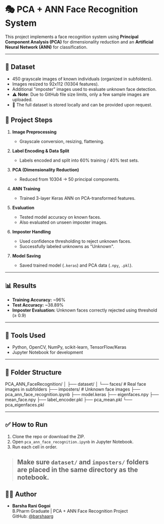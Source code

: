 # 🎭 PCA + ANN Face Recognition System

This project implements a face recognition system using **Principal Component Analysis (PCA)** for dimensionality reduction and an **Artificial Neural Network (ANN)** for classification.

---

## 📂 Dataset

- 450 grayscale images of known individuals (organized in subfolders).
- Images resized to 92x112 (10304 features).
- Additional "imposter" images used to evaluate unknown face detection.
- ⚠️ **Note**: Due to GitHub file size limits, only a few sample images are uploaded.
- 📁 The full dataset is stored locally and can be provided upon request.

## 🚀 Project Steps

1. **Image Preprocessing**  
   - Grayscale conversion, resizing, flattening.

2. **Label Encoding & Data Split**  
   - Labels encoded and split into 60% training / 40% test sets.

3. **PCA (Dimensionality Reduction)**  
   - Reduced from 10304 → 50 principal components.

4. **ANN Training**  
   - Trained 3-layer Keras ANN on PCA-transformed features.

5. **Evaluation**  
   - Tested model accuracy on known faces.
   - Also evaluated on unseen imposter images.

6. **Imposter Handling**  
   - Used confidence thresholding to reject unknown faces.
   - Successfully labeled unknowns as "Unknown".

7. **Model Saving**  
   - Saved trained model (`.keras`) and PCA data (`.npy`, `.pkl`).

---

## 📊 Results

- **Training Accuracy:** ~96%
- **Test Accuracy:** ~38.89%
- **Imposter Evaluation:** Unknown faces correctly rejected using threshold (≥ 0.9)

---

## 🧰 Tools Used

- Python, OpenCV, NumPy, scikit-learn, TensorFlow/Keras  
- Jupyter Notebook for development

---

## 📂 Folder Structure
PCA_ANN_FaceRecognition/
│
├── dataset/
│ └── faces/ # Real face images in subfolders
├── imposters/ # Unknown face images
├── pca_ann_face_recognition.ipynb
├── model.keras
├── eigenfaces.npy
├── mean_face.npy
├── label_encoder.pkl
├── pca_mean.pkl
└── pca_eigenfaces.pkl

---

## ✅ How to Run

1. Clone the repo or download the ZIP.
2. Open `pca_ann_face_recognition.ipynb` in Jupyter Notebook.
3. Run each cell in order.

> Make sure `dataset/` and `imposters/` folders are placed in the same directory as the notebook.
> ---

## 👩‍💻 Author

- **Barsha Rani Gogoi**  
  B.Pharm Graduate | PCA + ANN Face Recognition Project  
  GitHub: [@barshaarg](https://github.com/barshaarg)
